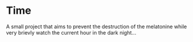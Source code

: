 # Time
A small project that aims to prevent the destruction of the melatonine while very brievly watch the current hour in the dark night...
